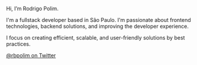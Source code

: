 Hi, I’m Rodrigo Polim.

I'm a fullstack developer based in São Paulo. I'm passionate about frontend technologies, backend solutions, and improving the developer experience.

I focus on creating efficient, scalable, and user-friendly solutions by best practices.

<!--[My personal website](https://rbpolim.com.br)</br> -->
[@rbpolim on Twitter](https://x.com/rbpolim)
